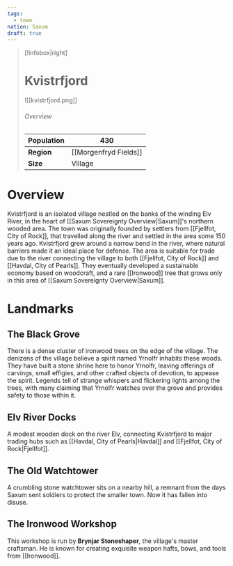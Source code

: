 ```yaml
---
tags:
  - town
nation: Saxum
draft: true
---
```

> [!infobox|right]
> # Kvistrfjord
> ![[kvistrfjord.png]]
> ###### Overview
> | **Population** | 430 |
> | - | - |
> | **Region** | [[Morgenfryd Fields]] |
> | **Size** | Village |
# Overview
Kvistrfjord is an isolated village nestled on the banks of the winding Elv River, in the heart of [[Saxum Sovereignty Overview|Saxum]]'s northern wooded area. The town was originally founded by settlers from [[Fjellfot, City of Rock]], that travelled along the river and settled in the area some 150 years ago. Kvistrfjord grew around a narrow bend in the river, where natural barriers made it an ideal place for defense. The area is suitable for trade due to the river connecting the village to both [[Fjellfot, City of Rock]] and [[Havdal, City of Pearls]]. They eventually developed a sustainable economy based on woodcraft, and a rare [[Ironwood]] tree that grows only in this area of [[Saxum Sovereignty Overview|Saxum]].
# Landmarks
## The Black Grove
There is a dense cluster of ironwood trees on the edge of the village. The denizens of the village believe a spirit named Yrnolfr inhabits these woods. They have built a stone shrine here to honor Yrnolfr, leaving offerings of carvings, small effigies, and other crafted objects of devotion, to appease the spirit. Legends tell of strange whispers and flickering lights among the trees, with many claiming that Yrnolfr watches over the grove and provides safety to those within it.
## Elv River Docks
A modest wooden dock on the river Elv, connecting Kvistrfjord to major trading hubs such as [[Havdal, City of Pearls|Havdal]] and [[Fjellfot, City of Rock|Fjellfot]].
## The Old Watchtower
A crumbling stone watchtower sits on a nearby hill, a remnant from the days Saxum sent soldiers to protect the smaller town. Now it has fallen into disuse.
## The Ironwood Workshop
This workshop is run by **Brynjar Stoneshaper**, the village's master craftsman. He is known for creating exquisite weapon hafts, bows, and tools from [[Ironwood]].